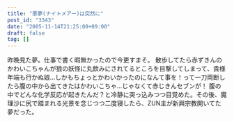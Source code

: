 ```yaml
---
title: "悪夢(ナイトメアー)は突然に"
post_id: "3343"
date: "2005-11-14T21:25:00+09:00"
draft: false
tag: []
---
```



昨晩見た夢。仕事で書く暇無かったので今更すまそ。 散歩してたら赤ずきんのかわいこちゃんが狼の妖怪に丸飲みにされてるところを目撃してしまって、貴様年端も行かぬ娘…しかもちょっとかわいかったのになんて事を！って一刀両断したら腹の中から出てきたはかわいこちゃ…じゃなくて赤じきんセブンが！  腹の中でどんな化学反応が起きたんだ？と冷静に突っ込みつつ目覚めた。その後、魔理沙に尻で踏まれる光景を念じつつ二度寝したら、ZUN主が新興宗教開いてた夢だった。
